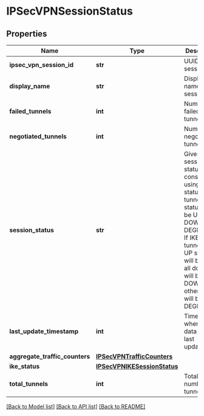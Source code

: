 # IPSecVPNSessionStatus

## Properties
Name | Type | Description | Notes
------------ | ------------- | ------------- | -------------
**ipsec_vpn_session_id** | **str** | UUID of vpn session. | [optional] 
**display_name** | **str** | Display name of vpn session. | [optional] 
**failed_tunnels** | **int** | Number of failed tunnels. | [optional] 
**negotiated_tunnels** | **int** | Number of negotiated tunnels. | [optional] 
**session_status** | **str** | Gives session status consolidated using IKE status and tunnel status. It can be UP, DOWN, DEGRADED. If IKE and all tunnels are UP status will be UP, if all down it will be DOWN, otherwise it will be DEGRADED. | [optional] 
**last_update_timestamp** | **int** | Timestamp when the data was last updated. | [optional] 
**aggregate_traffic_counters** | [**IPSecVPNTrafficCounters**](IPSecVPNTrafficCounters.md) |  | [optional] 
**ike_status** | [**IPSecVPNIKESessionStatus**](IPSecVPNIKESessionStatus.md) |  | [optional] 
**total_tunnels** | **int** | Total number of tunnels. | [optional] 

[[Back to Model list]](../README.md#documentation-for-models) [[Back to API list]](../README.md#documentation-for-api-endpoints) [[Back to README]](../README.md)

